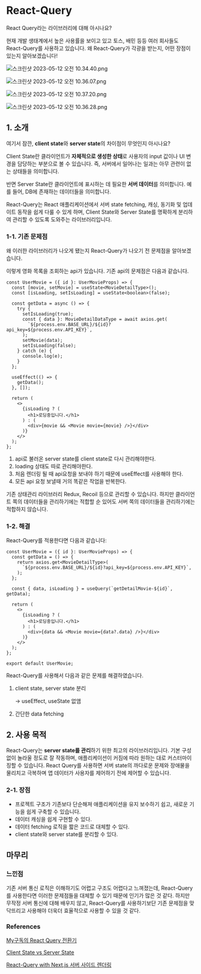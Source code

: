 # React-Query

React Query라는 라이브러리에 대해 아시나요? 

현재 개발 생태계에서 높은 사용률을 보이고 있고 토스, 배민 등등 여러 회사들도 React-Query를 사용하고 있습니다. 왜 React-Query가 각광을 받는지, 어떤 장점이 있는지 알아보겠습니다!

![스크린샷 2023-05-12 오전 10.34.40.png](https://s3-us-west-2.amazonaws.com/secure.notion-static.com/a5af3efb-c020-405f-8f78-bd5073165f11/%E1%84%89%E1%85%B3%E1%84%8F%E1%85%B3%E1%84%85%E1%85%B5%E1%86%AB%E1%84%89%E1%85%A3%E1%86%BA_2023-05-12_%E1%84%8B%E1%85%A9%E1%84%8C%E1%85%A5%E1%86%AB_10.34.40.png)

![스크린샷 2023-05-12 오전 10.36.07.png](https://s3-us-west-2.amazonaws.com/secure.notion-static.com/b84542d2-678f-4d80-9aa5-18095e45a3a2/%E1%84%89%E1%85%B3%E1%84%8F%E1%85%B3%E1%84%85%E1%85%B5%E1%86%AB%E1%84%89%E1%85%A3%E1%86%BA_2023-05-12_%E1%84%8B%E1%85%A9%E1%84%8C%E1%85%A5%E1%86%AB_10.36.07.png)

![스크린샷 2023-05-12 오전 10.37.20.png](https://s3-us-west-2.amazonaws.com/secure.notion-static.com/e9dfceac-1282-4e6e-b372-60a3ce260acb/%E1%84%89%E1%85%B3%E1%84%8F%E1%85%B3%E1%84%85%E1%85%B5%E1%86%AB%E1%84%89%E1%85%A3%E1%86%BA_2023-05-12_%E1%84%8B%E1%85%A9%E1%84%8C%E1%85%A5%E1%86%AB_10.37.20.png)

![스크린샷 2023-05-12 오전 10.36.28.png](https://s3-us-west-2.amazonaws.com/secure.notion-static.com/3e2cf7e6-8c72-462d-af7e-8d27a70239a9/%E1%84%89%E1%85%B3%E1%84%8F%E1%85%B3%E1%84%85%E1%85%B5%E1%86%AB%E1%84%89%E1%85%A3%E1%86%BA_2023-05-12_%E1%84%8B%E1%85%A9%E1%84%8C%E1%85%A5%E1%86%AB_10.36.28.png)

## 1. 소개

여기서 잠깐, **client state**와 **server state**의 차이점이 무엇인지 아시나요?

Client State란 클라이언트가 **자체적으로 생성한 상태**로 사용자의 input 값이나 UI 변경을 담당하는 부분으로 볼 수 있습니다. 즉, 서버에서 일어나는 일과는 아무 관련이 없는 상태들을 의미합니다.

반면 Server State란 클라이언트에 표시하는 데 필요한 **서버 데이터**를 의미합니다. 예를 들어, DB에 존재하는 데이터들을 의미합니다. 

React-Query는 React 애플리케이션에서 서버 state fetching, 캐싱, 동기화 및 업데이트 동작을 쉽게 다룰 수 있게 하며, Client State와 Server State를 명확하게 분리하여 관리할 수 있도록 도와주는 라이브러리입니다.

### 1-1. 기존 문제점

왜 이러한 라이브러리가 나오게 됐는지 React-Query가 나오기 전 문제점을 알아보겠습니다.

이렇게 영화 목록을 조회하는 api가 있습니다. 기존 api의 문제점은 다음과 같습니다. 

```tsx
const UserMovie = ({ id }: UserMovieProps) => {
  const [movie, setMovie] = useState<MovieDetailType>();
  const [isLoading, setIsLoading] = useState<boolean>(false);

  const getData = async () => {
    try {
      setIsLoading(true);
      const { data }: MovieDetailDataType = await axios.get(
        `${process.env.BASE_URL}/${id}?api_key=${process.env.API_KEY}`,
      );
      setMovie(data);
      setIsLoading(false);
    } catch (e) {
      console.log(e);
    }
  };

  useEffect(() => {
    getData();
  }, []);

  return (
    <>
      {isLoading ? (
        <h1>로딩중입니다.</h1>
      ) : (
        <div>{movie && <Movie movie={movie} />}</div>
      )}
    </>
  );
};
```

1. api로 불러온 server state를 client state로 다시 관리해야한다.
2. loading 상태도 따로 관리해야한다.
3. 처음 렌더링 될 때 api요청을 보내야 하기 때문에 useEffect를 사용해야 한다.
4. 모든 api 요청 보낼때 거의 똑같은 작업을 반복한다.

기존 상태관리 라이브러리 Redux, Recoil 등으로 관리할 수 있습니다. 하지만 클라이언트 쪽의 데이터들을 관리하기에는 적합할 순 있어도 서버 쪽의 데이터들을 관리하기에는 적합하지 않습니다.

### 1-2. 해결

React-Query를 적용한다면 다음과 같습니다: 

```tsx
const UserMovie = ({ id }: UserMovieProps) => {
  const getData = () => {
    return axios.get<MovieDetailType>(
      `${process.env.BASE_URL}/${id}?api_key=${process.env.API_KEY}`,
    );
  };

  const { data, isLoading } = useQuery(`getDetailMovie-${id}`, getData);

  return (
    <>
      {isLoading ? (
        <h1>로딩중입니다.</h1>
      ) : (
        <div>{data && <Movie movie={data?.data} />}</div>
      )}
    </>
  );
};

export default UserMovie;
```

React-Query를 사용해서 다음과 같은 문제를 해결하였습니다.

1. client state, server state 분리
    
     → useEffect, useState 없앰
    
2. 간단한 data fetching

## 2. 사용 목적

React-Query는 **server state를 관리**하기 위한 최고의 라이브러리입니다. 기본 구성 없이 놀라울 정도로 잘 작동하며, 애플리케이션이 커짐에 따라 원하는 대로 커스터마이징할 수 있습니다. React Query를 사용하면 서버 state의 까다로운 문제와 장애물을 물리치고 극복하며 앱 데이터가 사용자를 제어하기 전에 제어할 수 있습니다.

### 2-1. 장점

- 프로젝트 구조가 기존보다 단순해져 애플리케이션을 유지 보수하기 쉽고, 새로운 기능을 쉽게 구축할 수 있습니다.
- 데이터 캐싱을 쉽게 구현할 수 있다.
- 데이터 fetching 로직을 짧은 코드로 대체할 수 있다.
- client state와 server state를 분리할 수 있다.

## 마무리

### 느낀점

기존 서버 통신 로직은 이해하기도 어렵고 구조도 어렵다고 느껴졌는데, React-Query를 사용한다면 이러한 문제점들을 대체할 수 있기 때문에 인기가 많은 것 같다. 하지만 무작정 서버 통신에 대해 배우지 않고, React-Query를 사용하기보단 기존 문제점을 맞닥뜨리고 사용해야 더욱더 효율적으로 사용할 수 있을 것 같다. 

### References

[My구독의 React Query 전환기](https://tech.kakao.com/2022/06/13/react-query/)

[Client State vs Server State](https://velog.io/@kim98111/Client-State-vs-Server-State)

[React-Query with Next.js 서버 사이드 렌더링](https://velog.io/@arthur/React-Query-with-Next.js-서버-사이드-렌더링)